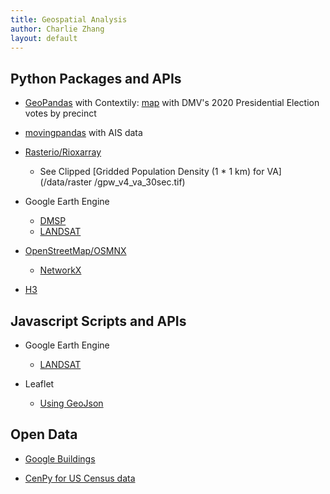 ```yaml
---
title: Geospatial Analysis
author: Charlie Zhang
layout: default
---
```


## Python Packages and APIs

* [GeoPandas](https://nbviewer.org/github/ccxzhang/GeoSpatialAnalysis/blob/main/python/0.1.geopandas.ipynb) with Contextily: [map](/output/DMV_2020_PreElec.html) with DMV's 2020 Presidential Election votes by precinct

* [movingpandas](https://nbviewer.org/github/ccxzhang/GeoSpatialAnalysis/blob/main/python/0.0.6.movingpandas.ipynb) with AIS data

* [Rasterio/Rioxarray](https://nbviewer.org/github/ccxzhang/GeoSpatialAnalysis/blob/main/python/0.2.rasterio.ipynb)
  * See Clipped [Gridded Population Density (1 * 1 km) for VA](/data/raster	/gpw_v4_va_30sec.tif)


* Google Earth Engine
  * [DMSP](https://nbviewer.org/github/ccxzhang/GeoSpatialAnalysis/blob/main/python/0.3.1.gee_dmsp.ipynb)
  * [LANDSAT](https://nbviewer.org/github/ccxzhang/GeoSpatialAnalysis/blob/main/python/0.3.gee_landsat.ipynb)

* [OpenStreetMap/OSMNX](https://nbviewer.org/github/ccxzhang/GeoSpatialAnalysis/blob/main/python/0.4.osm.ipynb)
  * [NetworkX](https://nbviewer.org/github/ccxzhang/GeoSpatialAnalysis/blob/main/python/other-networkx.ipynb)

* [H3](https://nbviewer.org/github/ccxzhang/GeoSpatialAnalysis/blob/main/python/0.5.h3-py.ipynb)

## Javascript Scripts and APIs

* Google Earth Engine
  * [LANDSAT](/js/landsat_ndvi.js)

* Leaflet
  * [Using GeoJson](/js/0.0.1-geojson/dc_metro.html)

## Open Data

* [Google Buildings](https://nbviewer.org/github/ccxzhang/GeoSpatialAnalysis/blob/main/python/other-googlebuildings.ipynb)

* [CenPy for US Census data](https://nbviewer.org/github/ccxzhang/GeoSpatialAnalysis/blob/main/python/other-cenpy.ipynb)
